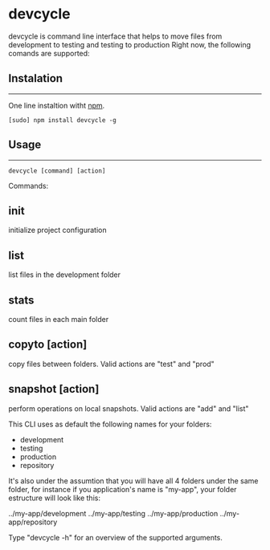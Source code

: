 devcycle
========

devcycle is command line interface that helps to move files from development 
to testing and testing to production
Right now, the following comands are supported:


## Instalation
-----
One line instaltion witht [npm](http://npmjs.org). 

	[sudo] npm install devcycle -g


## Usage
-----
	devcycle [command] [action]
	
Commands: 

## init
initialize project configuration
    
## list
list files in the development folder
    
## stats
count files in each main folder
    
## copyto [action]
copy files between folders. Valid actions are "test" and "prod"
    
## snapshot [action]
perform operations on local snapshots. Valid actions are "add" and "list"

This CLI uses as default the following names for your folders:

* development
* testing
* production
* repository

It's also under the assumtion that you will have all 4 folders under the same 
folder, for instance if you application's name is "my-app", your folder estructure
will look like this:

../my-app/development
../my-app/testing
../my-app/production
../my-app/repository

Type "devcycle -h" for an overview of the supported arguments.



